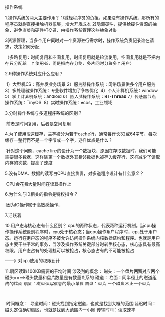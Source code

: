 操作系统

1.操作系统的两大主要作用？
				1)减轻程序员的负担，如果没有操作系统，那所有的程序员就得直接接触机器底层，增大开发成本
				2)隐藏硬件，提供给硬件资源的抽象，避免直接和硬件打交道，由操作系统管理这些抽象对象

​		3资源管理，当多个用户同时对一个资源进行需求时，操作系统负责记录谁在请求，决策如何分配

（多路复用：时间复用和空间复用，时间复用就是轮流使用，空间复用就是不把内存只分配给一个使用者，而是把内存分割，多片同时分给多个用户）

2.9种操作系统对应什么应用？

​		1）大型机OS：高并发业务场景
​				2）服务器操作系统：网络场景供多个用户服务
​				3）多处理器操作系统：专业软件增加了多核优化
​				4）个人计算机系统：window
​				5）掌上计算机系统：android
​				6）嵌入式操作系统：**RT-Thread**
​				7）传感器节点操作系统：TinyOS
​				8）实时操作系统：ecos，工业领域

3.分时操作系统与多道程序系统的区别？

​		前者是时间复用，后者是空间复用

4.为了使用高速缓存，主存被分为若干cache行，通常每行长32或64字节，每次缓存一整行而不是一个字节或一个字，这样优点是什么？

​		针对这个问题，cache line的设计为一个数据块，原因在存取数据时，我们可能需要很多数据，这样除第一个数据外其相邻数据也被存入缓存行，这样减少了读取内存的次数，提高了速度

5.没有DMA，数据的读写由CPU直接负责，对多道程序设计有什么意义？

​		CPU会花费大量时间在读取操作上

6.为什么与IO相关的指令是特权指令？

​		因为IO操作属于高敏感操作，

7.活跃着

10.用户态与核心态有什么区别？
					cpu的两种状态，代表两种运行机制。当cpu操作操作系统级别程序时，cpu处于核心态；当cpu操作用户程序时，cpu处于用户态。运行在用户态的程序不被允许访问操作系统内核数据结构和程序。也就是用户态主要干些平常的事务，当涉及操作系统关键部分时转手核心态，核心态具有最高权限，用户态占有的处理机可以被抢占，核心态占有的不可能被抢占

——》对cpu使用的权限设计

11.扇区读取400KB需要的平均时间
				涉及到的概念：
						磁头：一个盘片两面对应两个磁头====>磁头数量和盘片数量是有数量关系的
						磁道：
						柱面：同半径上的磁道组成的柱面
						扇区：磁盘读写信息的最小单位
						圆盘：盘片
						一个磁盘不止一个盘片

​		

​			时间概念：
​							寻道时间：磁头找到指定磁道，也就是找到大概的范围
​							延迟时间：磁头定位确切扇区，也就是找到大范围内一小圈
​							传输时间：读取速率

